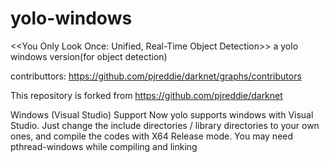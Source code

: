 # yolo-windows
<<You Only Look Once: Unified, Real-Time Object Detection>>
a yolo windows version(for object detection)

contributtors: https://github.com/pjreddie/darknet/graphs/contributors

This repository is forked from https://github.com/pjreddie/darknet

Windows (Visual Studio) Support
Now yolo supports windows with Visual Studio. Just change the include directories / library directories to your own ones, 
and compile the codes with X64 Release mode. You may need pthread-windows while compiling and linking
